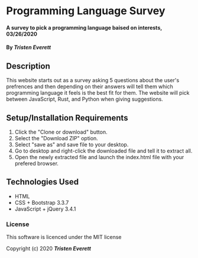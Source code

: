 # Programming Language Survey

#### A survey to pick a programming language baised on interests, 03/26/2020

#### By _**Tristen Everett**_

## Description

This website starts out as a survey asking 5 questions about the user's prefrences and then depending on their answers will tell them which programming language it feels is the best fit for them.  The website will pick between JavaScript, Rust, and Python when giving suggestions.

## Setup/Installation Requirements

1. Click the "Clone or download" button.
2. Select the "Download ZIP" option.
3. Select "save as" and save file to your desktop.
4. Go to desktop and right-click the downloaded file and tell it to extract all.
5. Open the newly extracted file and launch the index.html file with your prefered browser.

## Technologies Used

* HTML
* CSS + Bootstrap 3.3.7
* JavaScript + jQuery 3.4.1

### License

This software is licenced under the MIT license

Copyright (c) 2020 **_Tristen Everett_**